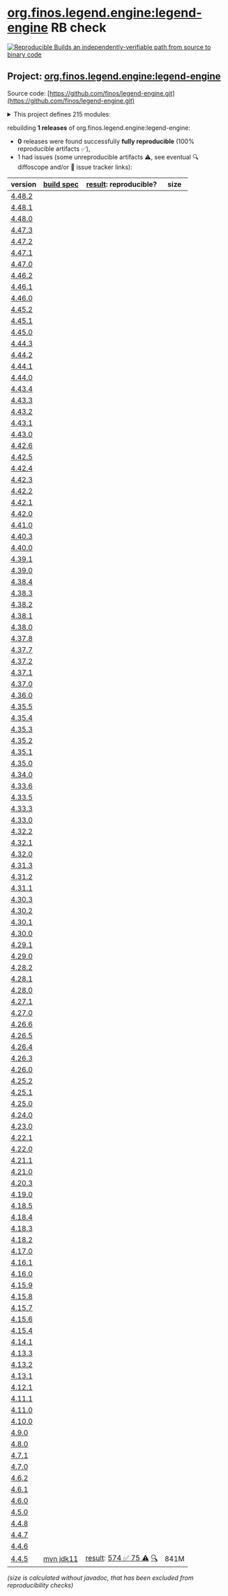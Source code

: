 [org.finos.legend.engine:legend-engine](https://central.sonatype.com/artifact/org.finos.legend.engine/legend-engine/versions) RB check
=======

[![Reproducible Builds](https://reproducible-builds.org/images/logos/rb.svg) an independently-verifiable path from source to binary code](https://reproducible-builds.org/)

## Project: [org.finos.legend.engine:legend-engine](https://central.sonatype.com/artifact/org.finos.legend.engine/legend-engine/versions)

Source code: [https://github.com/finos/legend-engine.git](https://github.com/finos/legend-engine.git)

<details><summary>This project defines 215 modules:</summary>

* [org.finos.legend.engine:legend-engine](https://central.sonatype.com/artifact/org.finos.legend.engine/legend-engine/4.4.5)
* [org.finos.legend.engine:legend-engine-application-query](https://central.sonatype.com/artifact/org.finos.legend.engine/legend-engine-application-query/4.4.5)
* [org.finos.legend.engine:legend-engine-configuration](https://central.sonatype.com/artifact/org.finos.legend.engine/legend-engine-configuration/4.4.5)
* [org.finos.legend.engine:legend-engine-executionPlan-dependencies](https://central.sonatype.com/artifact/org.finos.legend.engine/legend-engine-executionPlan-dependencies/4.4.5)
* [org.finos.legend.engine:legend-engine-executionPlan-execution](https://central.sonatype.com/artifact/org.finos.legend.engine/legend-engine-executionPlan-execution/4.4.5)
* [org.finos.legend.engine:legend-engine-executionPlan-execution-api](https://central.sonatype.com/artifact/org.finos.legend.engine/legend-engine-executionPlan-execution-api/4.4.5)
* [org.finos.legend.engine:legend-engine-executionPlan-execution-authorizer](https://central.sonatype.com/artifact/org.finos.legend.engine/legend-engine-executionPlan-execution-authorizer/4.4.5)
* [org.finos.legend.engine:legend-engine-executionPlan-execution-store-inMemory](https://central.sonatype.com/artifact/org.finos.legend.engine/legend-engine-executionPlan-execution-store-inMemory/4.4.5)
* [org.finos.legend.engine:legend-engine-executionPlan-generation](https://central.sonatype.com/artifact/org.finos.legend.engine/legend-engine-executionPlan-generation/4.4.5)
* [org.finos.legend.engine:legend-engine-extensions-collection-execution](https://central.sonatype.com/artifact/org.finos.legend.engine/legend-engine-extensions-collection-execution/4.4.5)
* [org.finos.legend.engine:legend-engine-extensions-collection-generation](https://central.sonatype.com/artifact/org.finos.legend.engine/legend-engine-extensions-collection-generation/4.4.5)
* [org.finos.legend.engine:legend-engine-external-format-jsonSchema](https://central.sonatype.com/artifact/org.finos.legend.engine/legend-engine-external-format-jsonSchema/4.4.5)
* [org.finos.legend.engine:legend-engine-external-language-java](https://central.sonatype.com/artifact/org.finos.legend.engine/legend-engine-external-language-java/4.4.5)
* [org.finos.legend.engine:legend-engine-external-shared](https://central.sonatype.com/artifact/org.finos.legend.engine/legend-engine-external-shared/4.4.5)
* [org.finos.legend.engine:legend-engine-external-shared-format-model](https://central.sonatype.com/artifact/org.finos.legend.engine/legend-engine-external-shared-format-model/4.4.5)
* [org.finos.legend.engine:legend-engine-external-shared-format-runtime](https://central.sonatype.com/artifact/org.finos.legend.engine/legend-engine-external-shared-format-runtime/4.4.5)
* [org.finos.legend.engine:legend-engine-language-pure-compiler](https://central.sonatype.com/artifact/org.finos.legend.engine/legend-engine-language-pure-compiler/4.4.5)
* [org.finos.legend.engine:legend-engine-language-pure-compiler-api](https://central.sonatype.com/artifact/org.finos.legend.engine/legend-engine-language-pure-compiler-api/4.4.5)
* [org.finos.legend.engine:legend-engine-language-pure-dsl-generation](https://central.sonatype.com/artifact/org.finos.legend.engine/legend-engine-language-pure-dsl-generation/4.4.5)
* [org.finos.legend.engine:legend-engine-language-pure-dsl-service](https://central.sonatype.com/artifact/org.finos.legend.engine/legend-engine-language-pure-dsl-service/4.4.5)
* [org.finos.legend.engine:legend-engine-language-pure-dsl-service-execution](https://central.sonatype.com/artifact/org.finos.legend.engine/legend-engine-language-pure-dsl-service-execution/4.4.5)
* [org.finos.legend.engine:legend-engine-language-pure-dsl-service-generation](https://central.sonatype.com/artifact/org.finos.legend.engine/legend-engine-language-pure-dsl-service-generation/4.4.5)
* [org.finos.legend.engine:legend-engine-language-pure-grammar](https://central.sonatype.com/artifact/org.finos.legend.engine/legend-engine-language-pure-grammar/4.4.5)
* [org.finos.legend.engine:legend-engine-language-pure-grammar-api](https://central.sonatype.com/artifact/org.finos.legend.engine/legend-engine-language-pure-grammar-api/4.4.5)
* [org.finos.legend.engine:legend-engine-language-pure-modelManager](https://central.sonatype.com/artifact/org.finos.legend.engine/legend-engine-language-pure-modelManager/4.4.5)
* [org.finos.legend.engine:legend-engine-language-pure-modelManager-sdlc](https://central.sonatype.com/artifact/org.finos.legend.engine/legend-engine-language-pure-modelManager-sdlc/4.4.5)
* [org.finos.legend.engine:legend-engine-protocol](https://central.sonatype.com/artifact/org.finos.legend.engine/legend-engine-protocol/4.4.5)
* [org.finos.legend.engine:legend-engine-protocol-generation](https://central.sonatype.com/artifact/org.finos.legend.engine/legend-engine-protocol-generation/4.4.5)
* [org.finos.legend.engine:legend-engine-protocol-pure](https://central.sonatype.com/artifact/org.finos.legend.engine/legend-engine-protocol-pure/4.4.5)
* [org.finos.legend.engine:legend-engine-pure-code-compiled-core](https://central.sonatype.com/artifact/org.finos.legend.engine/legend-engine-pure-code-compiled-core/4.4.5)
* [org.finos.legend.engine:legend-engine-pure-code-compiled-core-configuration](https://central.sonatype.com/artifact/org.finos.legend.engine/legend-engine-pure-code-compiled-core-configuration/4.4.5)
* [org.finos.legend.engine:legend-engine-pure-ide-light](https://central.sonatype.com/artifact/org.finos.legend.engine/legend-engine-pure-ide-light/4.4.5)
* [org.finos.legend.engine:legend-engine-pure-ide-light-metadata-pure](https://central.sonatype.com/artifact/org.finos.legend.engine/legend-engine-pure-ide-light-metadata-pure/4.4.5)
* [org.finos.legend.engine:legend-engine-pure-ide-light-pure](https://central.sonatype.com/artifact/org.finos.legend.engine/legend-engine-pure-ide-light-pure/4.4.5)
* [org.finos.legend.engine:legend-engine-pure-platform-dsl-diagram-java](https://central.sonatype.com/artifact/org.finos.legend.engine/legend-engine-pure-platform-dsl-diagram-java/4.4.5)
* [org.finos.legend.engine:legend-engine-pure-platform-dsl-graph-java](https://central.sonatype.com/artifact/org.finos.legend.engine/legend-engine-pure-platform-dsl-graph-java/4.4.5)
* [org.finos.legend.engine:legend-engine-pure-platform-dsl-mapping-java](https://central.sonatype.com/artifact/org.finos.legend.engine/legend-engine-pure-platform-dsl-mapping-java/4.4.5)
* [org.finos.legend.engine:legend-engine-pure-platform-dsl-path-java](https://central.sonatype.com/artifact/org.finos.legend.engine/legend-engine-pure-platform-dsl-path-java/4.4.5)
* [org.finos.legend.engine:legend-engine-pure-platform-functions-java](https://central.sonatype.com/artifact/org.finos.legend.engine/legend-engine-pure-platform-functions-java/4.4.5)
* [org.finos.legend.engine:legend-engine-pure-platform-functions-json-java](https://central.sonatype.com/artifact/org.finos.legend.engine/legend-engine-pure-platform-functions-json-java/4.4.5)
* [org.finos.legend.engine:legend-engine-pure-platform-java](https://central.sonatype.com/artifact/org.finos.legend.engine/legend-engine-pure-platform-java/4.4.5)
* [org.finos.legend.engine:legend-engine-pure-platform-store-relational-java](https://central.sonatype.com/artifact/org.finos.legend.engine/legend-engine-pure-platform-store-relational-java/4.4.5)
* [org.finos.legend.engine:legend-engine-pure-runtime-compiler](https://central.sonatype.com/artifact/org.finos.legend.engine/legend-engine-pure-runtime-compiler/4.4.5)
* [org.finos.legend.engine:legend-engine-pure-runtime-execution](https://central.sonatype.com/artifact/org.finos.legend.engine/legend-engine-pure-runtime-execution/4.4.5)
* [org.finos.legend.engine:legend-engine-query-pure](https://central.sonatype.com/artifact/org.finos.legend.engine/legend-engine-query-pure/4.4.5)
* [org.finos.legend.engine:legend-engine-server](https://central.sonatype.com/artifact/org.finos.legend.engine/legend-engine-server/4.4.5)
* [org.finos.legend.engine:legend-engine-server-integration-tests](https://central.sonatype.com/artifact/org.finos.legend.engine/legend-engine-server-integration-tests/4.4.5)
* [org.finos.legend.engine:legend-engine-service-post-validation-runner](https://central.sonatype.com/artifact/org.finos.legend.engine/legend-engine-service-post-validation-runner/4.4.5)
* [org.finos.legend.engine:legend-engine-services-model](https://central.sonatype.com/artifact/org.finos.legend.engine/legend-engine-services-model/4.4.5)
* [org.finos.legend.engine:legend-engine-services-model-api](https://central.sonatype.com/artifact/org.finos.legend.engine/legend-engine-services-model-api/4.4.5)
* [org.finos.legend.engine:legend-engine-shared-core](https://central.sonatype.com/artifact/org.finos.legend.engine/legend-engine-shared-core/4.4.5)
* [org.finos.legend.engine:legend-engine-shared-javaCompiler](https://central.sonatype.com/artifact/org.finos.legend.engine/legend-engine-shared-javaCompiler/4.4.5)
* [org.finos.legend.engine:legend-engine-test-reports](https://central.sonatype.com/artifact/org.finos.legend.engine/legend-engine-test-reports/4.4.5)
* [org.finos.legend.engine:legend-engine-test-runner-mapping](https://central.sonatype.com/artifact/org.finos.legend.engine/legend-engine-test-runner-mapping/4.4.5)
* [org.finos.legend.engine:legend-engine-test-runner-service](https://central.sonatype.com/artifact/org.finos.legend.engine/legend-engine-test-runner-service/4.4.5)
* [org.finos.legend.engine:legend-engine-test-runner-shared](https://central.sonatype.com/artifact/org.finos.legend.engine/legend-engine-test-runner-shared/4.4.5)
* [org.finos.legend.engine:legend-engine-test-server-shared](https://central.sonatype.com/artifact/org.finos.legend.engine/legend-engine-test-server-shared/4.4.5)
* [org.finos.legend.engine:legend-engine-testable](https://central.sonatype.com/artifact/org.finos.legend.engine/legend-engine-testable/4.4.5)
* [org.finos.legend.engine:legend-engine-xt-analytics-lineage-api](https://central.sonatype.com/artifact/org.finos.legend.engine/legend-engine-xt-analytics-lineage-api/4.4.5)
* [org.finos.legend.engine:legend-engine-xt-analytics-lineage-pure](https://central.sonatype.com/artifact/org.finos.legend.engine/legend-engine-xt-analytics-lineage-pure/4.4.5)
* [org.finos.legend.engine:legend-engine-xt-analytics-mapping-api](https://central.sonatype.com/artifact/org.finos.legend.engine/legend-engine-xt-analytics-mapping-api/4.4.5)
* [org.finos.legend.engine:legend-engine-xt-analytics-mapping-protocol](https://central.sonatype.com/artifact/org.finos.legend.engine/legend-engine-xt-analytics-mapping-protocol/4.4.5)
* [org.finos.legend.engine:legend-engine-xt-analytics-mapping-pure](https://central.sonatype.com/artifact/org.finos.legend.engine/legend-engine-xt-analytics-mapping-pure/4.4.5)
* [org.finos.legend.engine:legend-engine-xt-analytics-search-generation](https://central.sonatype.com/artifact/org.finos.legend.engine/legend-engine-xt-analytics-search-generation/4.4.5)
* [org.finos.legend.engine:legend-engine-xt-analytics-search-pure](https://central.sonatype.com/artifact/org.finos.legend.engine/legend-engine-xt-analytics-search-pure/4.4.5)
* [org.finos.legend.engine:legend-engine-xt-authentication-experimental](https://central.sonatype.com/artifact/org.finos.legend.engine/legend-engine-xt-authentication-experimental/4.4.5)
* [org.finos.legend.engine:legend-engine-xt-authentication-grammar](https://central.sonatype.com/artifact/org.finos.legend.engine/legend-engine-xt-authentication-grammar/4.4.5)
* [org.finos.legend.engine:legend-engine-xt-authentication-implementation-core](https://central.sonatype.com/artifact/org.finos.legend.engine/legend-engine-xt-authentication-implementation-core/4.4.5)
* [org.finos.legend.engine:legend-engine-xt-authentication-implementation-gcp-federation](https://central.sonatype.com/artifact/org.finos.legend.engine/legend-engine-xt-authentication-implementation-gcp-federation/4.4.5)
* [org.finos.legend.engine:legend-engine-xt-authentication-implementation-vault-aws](https://central.sonatype.com/artifact/org.finos.legend.engine/legend-engine-xt-authentication-implementation-vault-aws/4.4.5)
* [org.finos.legend.engine:legend-engine-xt-authentication-protocol](https://central.sonatype.com/artifact/org.finos.legend.engine/legend-engine-xt-authentication-protocol/4.4.5)
* [org.finos.legend.engine:legend-engine-xt-authentication-pure](https://central.sonatype.com/artifact/org.finos.legend.engine/legend-engine-xt-authentication-pure/4.4.5)
* [org.finos.legend.engine:legend-engine-xt-avro](https://central.sonatype.com/artifact/org.finos.legend.engine/legend-engine-xt-avro/4.4.5)
* [org.finos.legend.engine:legend-engine-xt-avro-pure](https://central.sonatype.com/artifact/org.finos.legend.engine/legend-engine-xt-avro-pure/4.4.5)
* [org.finos.legend.engine:legend-engine-xt-changetoken-compiler](https://central.sonatype.com/artifact/org.finos.legend.engine/legend-engine-xt-changetoken-compiler/4.4.5)
* [org.finos.legend.engine:legend-engine-xt-changetoken-pure](https://central.sonatype.com/artifact/org.finos.legend.engine/legend-engine-xt-changetoken-pure/4.4.5)
* [org.finos.legend.engine:legend-engine-xt-daml-grammar](https://central.sonatype.com/artifact/org.finos.legend.engine/legend-engine-xt-daml-grammar/4.4.5)
* [org.finos.legend.engine:legend-engine-xt-daml-model](https://central.sonatype.com/artifact/org.finos.legend.engine/legend-engine-xt-daml-model/4.4.5)
* [org.finos.legend.engine:legend-engine-xt-daml-pure](https://central.sonatype.com/artifact/org.finos.legend.engine/legend-engine-xt-daml-pure/4.4.5)
* [org.finos.legend.engine:legend-engine-xt-data-space-api](https://central.sonatype.com/artifact/org.finos.legend.engine/legend-engine-xt-data-space-api/4.4.5)
* [org.finos.legend.engine:legend-engine-xt-data-space-compiler](https://central.sonatype.com/artifact/org.finos.legend.engine/legend-engine-xt-data-space-compiler/4.4.5)
* [org.finos.legend.engine:legend-engine-xt-data-space-generation](https://central.sonatype.com/artifact/org.finos.legend.engine/legend-engine-xt-data-space-generation/4.4.5)
* [org.finos.legend.engine:legend-engine-xt-data-space-grammar](https://central.sonatype.com/artifact/org.finos.legend.engine/legend-engine-xt-data-space-grammar/4.4.5)
* [org.finos.legend.engine:legend-engine-xt-data-space-protocol](https://central.sonatype.com/artifact/org.finos.legend.engine/legend-engine-xt-data-space-protocol/4.4.5)
* [org.finos.legend.engine:legend-engine-xt-data-space-pure](https://central.sonatype.com/artifact/org.finos.legend.engine/legend-engine-xt-data-space-pure/4.4.5)
* [org.finos.legend.engine:legend-engine-xt-data-space-pure-metamodel](https://central.sonatype.com/artifact/org.finos.legend.engine/legend-engine-xt-data-space-pure-metamodel/4.4.5)
* [org.finos.legend.engine:legend-engine-xt-diagram-api](https://central.sonatype.com/artifact/org.finos.legend.engine/legend-engine-xt-diagram-api/4.4.5)
* [org.finos.legend.engine:legend-engine-xt-diagram-compiler](https://central.sonatype.com/artifact/org.finos.legend.engine/legend-engine-xt-diagram-compiler/4.4.5)
* [org.finos.legend.engine:legend-engine-xt-diagram-grammar](https://central.sonatype.com/artifact/org.finos.legend.engine/legend-engine-xt-diagram-grammar/4.4.5)
* [org.finos.legend.engine:legend-engine-xt-diagram-protocol](https://central.sonatype.com/artifact/org.finos.legend.engine/legend-engine-xt-diagram-protocol/4.4.5)
* [org.finos.legend.engine:legend-engine-xt-diagram-pure](https://central.sonatype.com/artifact/org.finos.legend.engine/legend-engine-xt-diagram-pure/4.4.5)
* [org.finos.legend.engine:legend-engine-xt-diagram-pure-metamodel](https://central.sonatype.com/artifact/org.finos.legend.engine/legend-engine-xt-diagram-pure-metamodel/4.4.5)
* [org.finos.legend.engine:legend-engine-xt-elasticsearch](https://central.sonatype.com/artifact/org.finos.legend.engine/legend-engine-xt-elasticsearch/4.4.5)
* [org.finos.legend.engine:legend-engine-xt-elasticsearch-V7-executionPlan](https://central.sonatype.com/artifact/org.finos.legend.engine/legend-engine-xt-elasticsearch-V7-executionPlan/4.4.5)
* [org.finos.legend.engine:legend-engine-xt-elasticsearch-V7-protocol](https://central.sonatype.com/artifact/org.finos.legend.engine/legend-engine-xt-elasticsearch-V7-protocol/4.4.5)
* [org.finos.legend.engine:legend-engine-xt-elasticsearch-V7-pure-metamodel](https://central.sonatype.com/artifact/org.finos.legend.engine/legend-engine-xt-elasticsearch-V7-pure-metamodel/4.4.5)
* [org.finos.legend.engine:legend-engine-xt-elasticsearch-executionPlan-test](https://central.sonatype.com/artifact/org.finos.legend.engine/legend-engine-xt-elasticsearch-executionPlan-test/4.4.5)
* [org.finos.legend.engine:legend-engine-xt-elasticsearch-protocol-utils](https://central.sonatype.com/artifact/org.finos.legend.engine/legend-engine-xt-elasticsearch-protocol-utils/4.4.5)
* [org.finos.legend.engine:legend-engine-xt-elasticsearch-pure-specification-metamodel](https://central.sonatype.com/artifact/org.finos.legend.engine/legend-engine-xt-elasticsearch-pure-specification-metamodel/4.4.5)
* [org.finos.legend.engine:legend-engine-xt-flatdata-javaPlatformBinding-pure](https://central.sonatype.com/artifact/org.finos.legend.engine/legend-engine-xt-flatdata-javaPlatformBinding-pure/4.4.5)
* [org.finos.legend.engine:legend-engine-xt-flatdata-model](https://central.sonatype.com/artifact/org.finos.legend.engine/legend-engine-xt-flatdata-model/4.4.5)
* [org.finos.legend.engine:legend-engine-xt-flatdata-pure](https://central.sonatype.com/artifact/org.finos.legend.engine/legend-engine-xt-flatdata-pure/4.4.5)
* [org.finos.legend.engine:legend-engine-xt-flatdata-runtime](https://central.sonatype.com/artifact/org.finos.legend.engine/legend-engine-xt-flatdata-runtime/4.4.5)
* [org.finos.legend.engine:legend-engine-xt-flatdata-shared](https://central.sonatype.com/artifact/org.finos.legend.engine/legend-engine-xt-flatdata-shared/4.4.5)
* [org.finos.legend.engine:legend-engine-xt-graphQL-compiler](https://central.sonatype.com/artifact/org.finos.legend.engine/legend-engine-xt-graphQL-compiler/4.4.5)
* [org.finos.legend.engine:legend-engine-xt-graphQL-grammar](https://central.sonatype.com/artifact/org.finos.legend.engine/legend-engine-xt-graphQL-grammar/4.4.5)
* [org.finos.legend.engine:legend-engine-xt-graphQL-grammar-integration](https://central.sonatype.com/artifact/org.finos.legend.engine/legend-engine-xt-graphQL-grammar-integration/4.4.5)
* [org.finos.legend.engine:legend-engine-xt-graphQL-protocol](https://central.sonatype.com/artifact/org.finos.legend.engine/legend-engine-xt-graphQL-protocol/4.4.5)
* [org.finos.legend.engine:legend-engine-xt-graphQL-pure](https://central.sonatype.com/artifact/org.finos.legend.engine/legend-engine-xt-graphQL-pure/4.4.5)
* [org.finos.legend.engine:legend-engine-xt-graphQL-pure-metamodel](https://central.sonatype.com/artifact/org.finos.legend.engine/legend-engine-xt-graphQL-pure-metamodel/4.4.5)
* [org.finos.legend.engine:legend-engine-xt-graphQL-query](https://central.sonatype.com/artifact/org.finos.legend.engine/legend-engine-xt-graphQL-query/4.4.5)
* [org.finos.legend.engine:legend-engine-xt-haskell-grammar](https://central.sonatype.com/artifact/org.finos.legend.engine/legend-engine-xt-haskell-grammar/4.4.5)
* [org.finos.legend.engine:legend-engine-xt-haskell-protocol](https://central.sonatype.com/artifact/org.finos.legend.engine/legend-engine-xt-haskell-protocol/4.4.5)
* [org.finos.legend.engine:legend-engine-xt-haskell-pure](https://central.sonatype.com/artifact/org.finos.legend.engine/legend-engine-xt-haskell-pure/4.4.5)
* [org.finos.legend.engine:legend-engine-xt-java-runtime-compiler](https://central.sonatype.com/artifact/org.finos.legend.engine/legend-engine-xt-java-runtime-compiler/4.4.5)
* [org.finos.legend.engine:legend-engine-xt-javaGeneration-featureBased-pure](https://central.sonatype.com/artifact/org.finos.legend.engine/legend-engine-xt-javaGeneration-featureBased-pure/4.4.5)
* [org.finos.legend.engine:legend-engine-xt-javaGeneration-pure](https://central.sonatype.com/artifact/org.finos.legend.engine/legend-engine-xt-javaGeneration-pure/4.4.5)
* [org.finos.legend.engine:legend-engine-xt-javaPlatformBinding-pure](https://central.sonatype.com/artifact/org.finos.legend.engine/legend-engine-xt-javaPlatformBinding-pure/4.4.5)
* [org.finos.legend.engine:legend-engine-xt-json-javaPlatformBinding-pure](https://central.sonatype.com/artifact/org.finos.legend.engine/legend-engine-xt-json-javaPlatformBinding-pure/4.4.5)
* [org.finos.legend.engine:legend-engine-xt-json-model](https://central.sonatype.com/artifact/org.finos.legend.engine/legend-engine-xt-json-model/4.4.5)
* [org.finos.legend.engine:legend-engine-xt-json-pure](https://central.sonatype.com/artifact/org.finos.legend.engine/legend-engine-xt-json-pure/4.4.5)
* [org.finos.legend.engine:legend-engine-xt-json-runtime](https://central.sonatype.com/artifact/org.finos.legend.engine/legend-engine-xt-json-runtime/4.4.5)
* [org.finos.legend.engine:legend-engine-xt-mastery-grammar](https://central.sonatype.com/artifact/org.finos.legend.engine/legend-engine-xt-mastery-grammar/4.4.5)
* [org.finos.legend.engine:legend-engine-xt-mastery-protocol](https://central.sonatype.com/artifact/org.finos.legend.engine/legend-engine-xt-mastery-protocol/4.4.5)
* [org.finos.legend.engine:legend-engine-xt-mastery-pure](https://central.sonatype.com/artifact/org.finos.legend.engine/legend-engine-xt-mastery-pure/4.4.5)
* [org.finos.legend.engine:legend-engine-xt-morphir](https://central.sonatype.com/artifact/org.finos.legend.engine/legend-engine-xt-morphir/4.4.5)
* [org.finos.legend.engine:legend-engine-xt-morphir-pure](https://central.sonatype.com/artifact/org.finos.legend.engine/legend-engine-xt-morphir-pure/4.4.5)
* [org.finos.legend.engine:legend-engine-xt-nonrelationalStore-mongodb-grammar](https://central.sonatype.com/artifact/org.finos.legend.engine/legend-engine-xt-nonrelationalStore-mongodb-grammar/4.4.5)
* [org.finos.legend.engine:legend-engine-xt-nonrelationalStore-mongodb-grammar-integration](https://central.sonatype.com/artifact/org.finos.legend.engine/legend-engine-xt-nonrelationalStore-mongodb-grammar-integration/4.4.5)
* [org.finos.legend.engine:legend-engine-xt-nonrelationalStore-mongodb-protocol](https://central.sonatype.com/artifact/org.finos.legend.engine/legend-engine-xt-nonrelationalStore-mongodb-protocol/4.4.5)
* [org.finos.legend.engine:legend-engine-xt-nonrelationalStore-mongodb-pure](https://central.sonatype.com/artifact/org.finos.legend.engine/legend-engine-xt-nonrelationalStore-mongodb-pure/4.4.5)
* [org.finos.legend.engine:legend-engine-xt-persistence-api](https://central.sonatype.com/artifact/org.finos.legend.engine/legend-engine-xt-persistence-api/4.4.5)
* [org.finos.legend.engine:legend-engine-xt-persistence-cloud-grammar](https://central.sonatype.com/artifact/org.finos.legend.engine/legend-engine-xt-persistence-cloud-grammar/4.4.5)
* [org.finos.legend.engine:legend-engine-xt-persistence-cloud-protocol](https://central.sonatype.com/artifact/org.finos.legend.engine/legend-engine-xt-persistence-cloud-protocol/4.4.5)
* [org.finos.legend.engine:legend-engine-xt-persistence-cloud-pure](https://central.sonatype.com/artifact/org.finos.legend.engine/legend-engine-xt-persistence-cloud-pure/4.4.5)
* [org.finos.legend.engine:legend-engine-xt-persistence-component](https://central.sonatype.com/artifact/org.finos.legend.engine/legend-engine-xt-persistence-component/4.4.5)
* [org.finos.legend.engine:legend-engine-xt-persistence-component-logical-plan](https://central.sonatype.com/artifact/org.finos.legend.engine/legend-engine-xt-persistence-component-logical-plan/4.4.5)
* [org.finos.legend.engine:legend-engine-xt-persistence-component-physical-plan](https://central.sonatype.com/artifact/org.finos.legend.engine/legend-engine-xt-persistence-component-physical-plan/4.4.5)
* [org.finos.legend.engine:legend-engine-xt-persistence-component-relational-ansi](https://central.sonatype.com/artifact/org.finos.legend.engine/legend-engine-xt-persistence-component-relational-ansi/4.4.5)
* [org.finos.legend.engine:legend-engine-xt-persistence-component-relational-core](https://central.sonatype.com/artifact/org.finos.legend.engine/legend-engine-xt-persistence-component-relational-core/4.4.5)
* [org.finos.legend.engine:legend-engine-xt-persistence-component-relational-h2](https://central.sonatype.com/artifact/org.finos.legend.engine/legend-engine-xt-persistence-component-relational-h2/4.4.5)
* [org.finos.legend.engine:legend-engine-xt-persistence-component-relational-memsql](https://central.sonatype.com/artifact/org.finos.legend.engine/legend-engine-xt-persistence-component-relational-memsql/4.4.5)
* [org.finos.legend.engine:legend-engine-xt-persistence-component-relational-snowflake](https://central.sonatype.com/artifact/org.finos.legend.engine/legend-engine-xt-persistence-component-relational-snowflake/4.4.5)
* [org.finos.legend.engine:legend-engine-xt-persistence-component-relational-test](https://central.sonatype.com/artifact/org.finos.legend.engine/legend-engine-xt-persistence-component-relational-test/4.4.5)
* [org.finos.legend.engine:legend-engine-xt-persistence-grammar](https://central.sonatype.com/artifact/org.finos.legend.engine/legend-engine-xt-persistence-grammar/4.4.5)
* [org.finos.legend.engine:legend-engine-xt-persistence-protocol](https://central.sonatype.com/artifact/org.finos.legend.engine/legend-engine-xt-persistence-protocol/4.4.5)
* [org.finos.legend.engine:legend-engine-xt-persistence-pure](https://central.sonatype.com/artifact/org.finos.legend.engine/legend-engine-xt-persistence-pure/4.4.5)
* [org.finos.legend.engine:legend-engine-xt-persistence-test-runner](https://central.sonatype.com/artifact/org.finos.legend.engine/legend-engine-xt-persistence-test-runner/4.4.5)
* [org.finos.legend.engine:legend-engine-xt-protobuf](https://central.sonatype.com/artifact/org.finos.legend.engine/legend-engine-xt-protobuf/4.4.5)
* [org.finos.legend.engine:legend-engine-xt-protobuf-grammar](https://central.sonatype.com/artifact/org.finos.legend.engine/legend-engine-xt-protobuf-grammar/4.4.5)
* [org.finos.legend.engine:legend-engine-xt-protobuf-protocol](https://central.sonatype.com/artifact/org.finos.legend.engine/legend-engine-xt-protobuf-protocol/4.4.5)
* [org.finos.legend.engine:legend-engine-xt-protobuf-pure](https://central.sonatype.com/artifact/org.finos.legend.engine/legend-engine-xt-protobuf-pure/4.4.5)
* [org.finos.legend.engine:legend-engine-xt-relationalStore-api](https://central.sonatype.com/artifact/org.finos.legend.engine/legend-engine-xt-relationalStore-api/4.4.5)
* [org.finos.legend.engine:legend-engine-xt-relationalStore-athena-execution](https://central.sonatype.com/artifact/org.finos.legend.engine/legend-engine-xt-relationalStore-athena-execution/4.4.5)
* [org.finos.legend.engine:legend-engine-xt-relationalStore-athena-execution-tests](https://central.sonatype.com/artifact/org.finos.legend.engine/legend-engine-xt-relationalStore-athena-execution-tests/4.4.5)
* [org.finos.legend.engine:legend-engine-xt-relationalStore-athena-grammar](https://central.sonatype.com/artifact/org.finos.legend.engine/legend-engine-xt-relationalStore-athena-grammar/4.4.5)
* [org.finos.legend.engine:legend-engine-xt-relationalStore-athena-protocol](https://central.sonatype.com/artifact/org.finos.legend.engine/legend-engine-xt-relationalStore-athena-protocol/4.4.5)
* [org.finos.legend.engine:legend-engine-xt-relationalStore-athena-pure](https://central.sonatype.com/artifact/org.finos.legend.engine/legend-engine-xt-relationalStore-athena-pure/4.4.5)
* [org.finos.legend.engine:legend-engine-xt-relationalStore-bigquery-execution](https://central.sonatype.com/artifact/org.finos.legend.engine/legend-engine-xt-relationalStore-bigquery-execution/4.4.5)
* [org.finos.legend.engine:legend-engine-xt-relationalStore-bigquery-execution-tests](https://central.sonatype.com/artifact/org.finos.legend.engine/legend-engine-xt-relationalStore-bigquery-execution-tests/4.4.5)
* [org.finos.legend.engine:legend-engine-xt-relationalStore-bigquery-grammar](https://central.sonatype.com/artifact/org.finos.legend.engine/legend-engine-xt-relationalStore-bigquery-grammar/4.4.5)
* [org.finos.legend.engine:legend-engine-xt-relationalStore-bigquery-protocol](https://central.sonatype.com/artifact/org.finos.legend.engine/legend-engine-xt-relationalStore-bigquery-protocol/4.4.5)
* [org.finos.legend.engine:legend-engine-xt-relationalStore-bigquery-pure](https://central.sonatype.com/artifact/org.finos.legend.engine/legend-engine-xt-relationalStore-bigquery-pure/4.4.5)
* [org.finos.legend.engine:legend-engine-xt-relationalStore-dbExtension-archetype](https://central.sonatype.com/artifact/org.finos.legend.engine/legend-engine-xt-relationalStore-dbExtension-archetype/4.4.5)
* [org.finos.legend.engine:legend-engine-xt-relationalStore-executionPlan](https://central.sonatype.com/artifact/org.finos.legend.engine/legend-engine-xt-relationalStore-executionPlan/4.4.5)
* [org.finos.legend.engine:legend-engine-xt-relationalStore-executionPlan-authorizer](https://central.sonatype.com/artifact/org.finos.legend.engine/legend-engine-xt-relationalStore-executionPlan-authorizer/4.4.5)
* [org.finos.legend.engine:legend-engine-xt-relationalStore-executionPlan-connection](https://central.sonatype.com/artifact/org.finos.legend.engine/legend-engine-xt-relationalStore-executionPlan-connection/4.4.5)
* [org.finos.legend.engine:legend-engine-xt-relationalStore-executionPlan-connection-api](https://central.sonatype.com/artifact/org.finos.legend.engine/legend-engine-xt-relationalStore-executionPlan-connection-api/4.4.5)
* [org.finos.legend.engine:legend-engine-xt-relationalStore-executionPlan-connection-authentication](https://central.sonatype.com/artifact/org.finos.legend.engine/legend-engine-xt-relationalStore-executionPlan-connection-authentication/4.4.5)
* [org.finos.legend.engine:legend-engine-xt-relationalStore-executionPlan-connection-authentication-default](https://central.sonatype.com/artifact/org.finos.legend.engine/legend-engine-xt-relationalStore-executionPlan-connection-authentication-default/4.4.5)
* [org.finos.legend.engine:legend-engine-xt-relationalStore-executionPlan-connection-tests](https://central.sonatype.com/artifact/org.finos.legend.engine/legend-engine-xt-relationalStore-executionPlan-connection-tests/4.4.5)
* [org.finos.legend.engine:legend-engine-xt-relationalStore-grammar](https://central.sonatype.com/artifact/org.finos.legend.engine/legend-engine-xt-relationalStore-grammar/4.4.5)
* [org.finos.legend.engine:legend-engine-xt-relationalStore-javaPlatformBinding-pure](https://central.sonatype.com/artifact/org.finos.legend.engine/legend-engine-xt-relationalStore-javaPlatformBinding-pure/4.4.5)
* [org.finos.legend.engine:legend-engine-xt-relationalStore-postgres-execution-tests](https://central.sonatype.com/artifact/org.finos.legend.engine/legend-engine-xt-relationalStore-postgres-execution-tests/4.4.5)
* [org.finos.legend.engine:legend-engine-xt-relationalStore-protocol](https://central.sonatype.com/artifact/org.finos.legend.engine/legend-engine-xt-relationalStore-protocol/4.4.5)
* [org.finos.legend.engine:legend-engine-xt-relationalStore-pure](https://central.sonatype.com/artifact/org.finos.legend.engine/legend-engine-xt-relationalStore-pure/4.4.5)
* [org.finos.legend.engine:legend-engine-xt-relationalStore-spanner-execution](https://central.sonatype.com/artifact/org.finos.legend.engine/legend-engine-xt-relationalStore-spanner-execution/4.4.5)
* [org.finos.legend.engine:legend-engine-xt-relationalStore-spanner-execution-tests](https://central.sonatype.com/artifact/org.finos.legend.engine/legend-engine-xt-relationalStore-spanner-execution-tests/4.4.5)
* [org.finos.legend.engine:legend-engine-xt-relationalStore-spanner-grammar](https://central.sonatype.com/artifact/org.finos.legend.engine/legend-engine-xt-relationalStore-spanner-grammar/4.4.5)
* [org.finos.legend.engine:legend-engine-xt-relationalStore-spanner-jdbc-shaded](https://central.sonatype.com/artifact/org.finos.legend.engine/legend-engine-xt-relationalStore-spanner-jdbc-shaded/4.4.5)
* [org.finos.legend.engine:legend-engine-xt-relationalStore-spanner-protocol](https://central.sonatype.com/artifact/org.finos.legend.engine/legend-engine-xt-relationalStore-spanner-protocol/4.4.5)
* [org.finos.legend.engine:legend-engine-xt-relationalStore-spanner-pure](https://central.sonatype.com/artifact/org.finos.legend.engine/legend-engine-xt-relationalStore-spanner-pure/4.4.5)
* [org.finos.legend.engine:legend-engine-xt-relationalStore-sqlserver-execution](https://central.sonatype.com/artifact/org.finos.legend.engine/legend-engine-xt-relationalStore-sqlserver-execution/4.4.5)
* [org.finos.legend.engine:legend-engine-xt-relationalStore-sqlserver-execution-tests](https://central.sonatype.com/artifact/org.finos.legend.engine/legend-engine-xt-relationalStore-sqlserver-execution-tests/4.4.5)
* [org.finos.legend.engine:legend-engine-xt-relationalStore-sqlserver-pure](https://central.sonatype.com/artifact/org.finos.legend.engine/legend-engine-xt-relationalStore-sqlserver-pure/4.4.5)
* [org.finos.legend.engine:legend-engine-xt-relationalStore-test-server](https://central.sonatype.com/artifact/org.finos.legend.engine/legend-engine-xt-relationalStore-test-server/4.4.5)
* [org.finos.legend.engine:legend-engine-xt-relationalStore-trino-execution](https://central.sonatype.com/artifact/org.finos.legend.engine/legend-engine-xt-relationalStore-trino-execution/4.4.5)
* [org.finos.legend.engine:legend-engine-xt-relationalStore-trino-execution-tests](https://central.sonatype.com/artifact/org.finos.legend.engine/legend-engine-xt-relationalStore-trino-execution-tests/4.4.5)
* [org.finos.legend.engine:legend-engine-xt-relationalStore-trino-grammar](https://central.sonatype.com/artifact/org.finos.legend.engine/legend-engine-xt-relationalStore-trino-grammar/4.4.5)
* [org.finos.legend.engine:legend-engine-xt-relationalStore-trino-protocol](https://central.sonatype.com/artifact/org.finos.legend.engine/legend-engine-xt-relationalStore-trino-protocol/4.4.5)
* [org.finos.legend.engine:legend-engine-xt-relationalStore-trino-pure](https://central.sonatype.com/artifact/org.finos.legend.engine/legend-engine-xt-relationalStore-trino-pure/4.4.5)
* [org.finos.legend.engine:legend-engine-xt-rosetta](https://central.sonatype.com/artifact/org.finos.legend.engine/legend-engine-xt-rosetta/4.4.5)
* [org.finos.legend.engine:legend-engine-xt-rosetta-pure](https://central.sonatype.com/artifact/org.finos.legend.engine/legend-engine-xt-rosetta-pure/4.4.5)
* [org.finos.legend.engine:legend-engine-xt-serviceStore-executionPlan](https://central.sonatype.com/artifact/org.finos.legend.engine/legend-engine-xt-serviceStore-executionPlan/4.4.5)
* [org.finos.legend.engine:legend-engine-xt-serviceStore-grammar](https://central.sonatype.com/artifact/org.finos.legend.engine/legend-engine-xt-serviceStore-grammar/4.4.5)
* [org.finos.legend.engine:legend-engine-xt-serviceStore-javaPlatformBinding-pure](https://central.sonatype.com/artifact/org.finos.legend.engine/legend-engine-xt-serviceStore-javaPlatformBinding-pure/4.4.5)
* [org.finos.legend.engine:legend-engine-xt-serviceStore-protocol](https://central.sonatype.com/artifact/org.finos.legend.engine/legend-engine-xt-serviceStore-protocol/4.4.5)
* [org.finos.legend.engine:legend-engine-xt-serviceStore-pure](https://central.sonatype.com/artifact/org.finos.legend.engine/legend-engine-xt-serviceStore-pure/4.4.5)
* [org.finos.legend.engine:legend-engine-xt-sql-compiler](https://central.sonatype.com/artifact/org.finos.legend.engine/legend-engine-xt-sql-compiler/4.4.5)
* [org.finos.legend.engine:legend-engine-xt-sql-grammar](https://central.sonatype.com/artifact/org.finos.legend.engine/legend-engine-xt-sql-grammar/4.4.5)
* [org.finos.legend.engine:legend-engine-xt-sql-grammar-integration](https://central.sonatype.com/artifact/org.finos.legend.engine/legend-engine-xt-sql-grammar-integration/4.4.5)
* [org.finos.legend.engine:legend-engine-xt-sql-postgres-server](https://central.sonatype.com/artifact/org.finos.legend.engine/legend-engine-xt-sql-postgres-server/4.4.5)
* [org.finos.legend.engine:legend-engine-xt-sql-protocol](https://central.sonatype.com/artifact/org.finos.legend.engine/legend-engine-xt-sql-protocol/4.4.5)
* [org.finos.legend.engine:legend-engine-xt-sql-pure](https://central.sonatype.com/artifact/org.finos.legend.engine/legend-engine-xt-sql-pure/4.4.5)
* [org.finos.legend.engine:legend-engine-xt-sql-pure-metamodel](https://central.sonatype.com/artifact/org.finos.legend.engine/legend-engine-xt-sql-pure-metamodel/4.4.5)
* [org.finos.legend.engine:legend-engine-xt-sql-query](https://central.sonatype.com/artifact/org.finos.legend.engine/legend-engine-xt-sql-query/4.4.5)
* [org.finos.legend.engine:legend-engine-xt-text-compiler](https://central.sonatype.com/artifact/org.finos.legend.engine/legend-engine-xt-text-compiler/4.4.5)
* [org.finos.legend.engine:legend-engine-xt-text-grammar](https://central.sonatype.com/artifact/org.finos.legend.engine/legend-engine-xt-text-grammar/4.4.5)
* [org.finos.legend.engine:legend-engine-xt-text-protocol](https://central.sonatype.com/artifact/org.finos.legend.engine/legend-engine-xt-text-protocol/4.4.5)
* [org.finos.legend.engine:legend-engine-xt-text-pure-metamodel](https://central.sonatype.com/artifact/org.finos.legend.engine/legend-engine-xt-text-pure-metamodel/4.4.5)
* [org.finos.legend.engine:legend-engine-xt-xml-javaPlatformBinding-pure](https://central.sonatype.com/artifact/org.finos.legend.engine/legend-engine-xt-xml-javaPlatformBinding-pure/4.4.5)
* [org.finos.legend.engine:legend-engine-xt-xml-model](https://central.sonatype.com/artifact/org.finos.legend.engine/legend-engine-xt-xml-model/4.4.5)
* [org.finos.legend.engine:legend-engine-xt-xml-pure](https://central.sonatype.com/artifact/org.finos.legend.engine/legend-engine-xt-xml-pure/4.4.5)
* [org.finos.legend.engine:legend-engine-xt-xml-runtime](https://central.sonatype.com/artifact/org.finos.legend.engine/legend-engine-xt-xml-runtime/4.4.5)
* [org.finos.legend.engine:legend-engine-xt-xml-shared](https://central.sonatype.com/artifact/org.finos.legend.engine/legend-engine-xt-xml-shared/4.4.5)
</details>

rebuilding **1 releases** of org.finos.legend.engine:legend-engine:
- **0** releases were found successfully **fully reproducible** (100% reproducible artifacts :white_check_mark:),
- 1 had issues (some unreproducible artifacts :warning:, see eventual :mag: diffoscope and/or :memo: issue tracker links):

| version | [build spec](/BUILDSPEC.md) | [result](https://reproducible-builds.org/docs/jvm/): reproducible? | size |
| -- | --------- | ------ | -- |
| [4.48.2](https://central.sonatype.com/artifact/org.finos.legend.engine/legend-engine/4.48.2/pom) | | | |
| [4.48.1](https://central.sonatype.com/artifact/org.finos.legend.engine/legend-engine/4.48.1/pom) | | | |
| [4.48.0](https://central.sonatype.com/artifact/org.finos.legend.engine/legend-engine/4.48.0/pom) | | | |
| [4.47.3](https://central.sonatype.com/artifact/org.finos.legend.engine/legend-engine/4.47.3/pom) | | | |
| [4.47.2](https://central.sonatype.com/artifact/org.finos.legend.engine/legend-engine/4.47.2/pom) | | | |
| [4.47.1](https://central.sonatype.com/artifact/org.finos.legend.engine/legend-engine/4.47.1/pom) | | | |
| [4.47.0](https://central.sonatype.com/artifact/org.finos.legend.engine/legend-engine/4.47.0/pom) | | | |
| [4.46.2](https://central.sonatype.com/artifact/org.finos.legend.engine/legend-engine/4.46.2/pom) | | | |
| [4.46.1](https://central.sonatype.com/artifact/org.finos.legend.engine/legend-engine/4.46.1/pom) | | | |
| [4.46.0](https://central.sonatype.com/artifact/org.finos.legend.engine/legend-engine/4.46.0/pom) | | | |
| [4.45.2](https://central.sonatype.com/artifact/org.finos.legend.engine/legend-engine/4.45.2/pom) | | | |
| [4.45.1](https://central.sonatype.com/artifact/org.finos.legend.engine/legend-engine/4.45.1/pom) | | | |
| [4.45.0](https://central.sonatype.com/artifact/org.finos.legend.engine/legend-engine/4.45.0/pom) | | | |
| [4.44.3](https://central.sonatype.com/artifact/org.finos.legend.engine/legend-engine/4.44.3/pom) | | | |
| [4.44.2](https://central.sonatype.com/artifact/org.finos.legend.engine/legend-engine/4.44.2/pom) | | | |
| [4.44.1](https://central.sonatype.com/artifact/org.finos.legend.engine/legend-engine/4.44.1/pom) | | | |
| [4.44.0](https://central.sonatype.com/artifact/org.finos.legend.engine/legend-engine/4.44.0/pom) | | | |
| [4.43.4](https://central.sonatype.com/artifact/org.finos.legend.engine/legend-engine/4.43.4/pom) | | | |
| [4.43.3](https://central.sonatype.com/artifact/org.finos.legend.engine/legend-engine/4.43.3/pom) | | | |
| [4.43.2](https://central.sonatype.com/artifact/org.finos.legend.engine/legend-engine/4.43.2/pom) | | | |
| [4.43.1](https://central.sonatype.com/artifact/org.finos.legend.engine/legend-engine/4.43.1/pom) | | | |
| [4.43.0](https://central.sonatype.com/artifact/org.finos.legend.engine/legend-engine/4.43.0/pom) | | | |
| [4.42.6](https://central.sonatype.com/artifact/org.finos.legend.engine/legend-engine/4.42.6/pom) | | | |
| [4.42.5](https://central.sonatype.com/artifact/org.finos.legend.engine/legend-engine/4.42.5/pom) | | | |
| [4.42.4](https://central.sonatype.com/artifact/org.finos.legend.engine/legend-engine/4.42.4/pom) | | | |
| [4.42.3](https://central.sonatype.com/artifact/org.finos.legend.engine/legend-engine/4.42.3/pom) | | | |
| [4.42.2](https://central.sonatype.com/artifact/org.finos.legend.engine/legend-engine/4.42.2/pom) | | | |
| [4.42.1](https://central.sonatype.com/artifact/org.finos.legend.engine/legend-engine/4.42.1/pom) | | | |
| [4.42.0](https://central.sonatype.com/artifact/org.finos.legend.engine/legend-engine/4.42.0/pom) | | | |
| [4.41.0](https://central.sonatype.com/artifact/org.finos.legend.engine/legend-engine/4.41.0/pom) | | | |
| [4.40.3](https://central.sonatype.com/artifact/org.finos.legend.engine/legend-engine/4.40.3/pom) | | | |
| [4.40.0](https://central.sonatype.com/artifact/org.finos.legend.engine/legend-engine/4.40.0/pom) | | | |
| [4.39.1](https://central.sonatype.com/artifact/org.finos.legend.engine/legend-engine/4.39.1/pom) | | | |
| [4.39.0](https://central.sonatype.com/artifact/org.finos.legend.engine/legend-engine/4.39.0/pom) | | | |
| [4.38.4](https://central.sonatype.com/artifact/org.finos.legend.engine/legend-engine/4.38.4/pom) | | | |
| [4.38.3](https://central.sonatype.com/artifact/org.finos.legend.engine/legend-engine/4.38.3/pom) | | | |
| [4.38.2](https://central.sonatype.com/artifact/org.finos.legend.engine/legend-engine/4.38.2/pom) | | | |
| [4.38.1](https://central.sonatype.com/artifact/org.finos.legend.engine/legend-engine/4.38.1/pom) | | | |
| [4.38.0](https://central.sonatype.com/artifact/org.finos.legend.engine/legend-engine/4.38.0/pom) | | | |
| [4.37.8](https://central.sonatype.com/artifact/org.finos.legend.engine/legend-engine/4.37.8/pom) | | | |
| [4.37.7](https://central.sonatype.com/artifact/org.finos.legend.engine/legend-engine/4.37.7/pom) | | | |
| [4.37.2](https://central.sonatype.com/artifact/org.finos.legend.engine/legend-engine/4.37.2/pom) | | | |
| [4.37.1](https://central.sonatype.com/artifact/org.finos.legend.engine/legend-engine/4.37.1/pom) | | | |
| [4.37.0](https://central.sonatype.com/artifact/org.finos.legend.engine/legend-engine/4.37.0/pom) | | | |
| [4.36.0](https://central.sonatype.com/artifact/org.finos.legend.engine/legend-engine/4.36.0/pom) | | | |
| [4.35.5](https://central.sonatype.com/artifact/org.finos.legend.engine/legend-engine/4.35.5/pom) | | | |
| [4.35.4](https://central.sonatype.com/artifact/org.finos.legend.engine/legend-engine/4.35.4/pom) | | | |
| [4.35.3](https://central.sonatype.com/artifact/org.finos.legend.engine/legend-engine/4.35.3/pom) | | | |
| [4.35.2](https://central.sonatype.com/artifact/org.finos.legend.engine/legend-engine/4.35.2/pom) | | | |
| [4.35.1](https://central.sonatype.com/artifact/org.finos.legend.engine/legend-engine/4.35.1/pom) | | | |
| [4.35.0](https://central.sonatype.com/artifact/org.finos.legend.engine/legend-engine/4.35.0/pom) | | | |
| [4.34.0](https://central.sonatype.com/artifact/org.finos.legend.engine/legend-engine/4.34.0/pom) | | | |
| [4.33.6](https://central.sonatype.com/artifact/org.finos.legend.engine/legend-engine/4.33.6/pom) | | | |
| [4.33.5](https://central.sonatype.com/artifact/org.finos.legend.engine/legend-engine/4.33.5/pom) | | | |
| [4.33.3](https://central.sonatype.com/artifact/org.finos.legend.engine/legend-engine/4.33.3/pom) | | | |
| [4.33.0](https://central.sonatype.com/artifact/org.finos.legend.engine/legend-engine/4.33.0/pom) | | | |
| [4.32.2](https://central.sonatype.com/artifact/org.finos.legend.engine/legend-engine/4.32.2/pom) | | | |
| [4.32.1](https://central.sonatype.com/artifact/org.finos.legend.engine/legend-engine/4.32.1/pom) | | | |
| [4.32.0](https://central.sonatype.com/artifact/org.finos.legend.engine/legend-engine/4.32.0/pom) | | | |
| [4.31.3](https://central.sonatype.com/artifact/org.finos.legend.engine/legend-engine/4.31.3/pom) | | | |
| [4.31.2](https://central.sonatype.com/artifact/org.finos.legend.engine/legend-engine/4.31.2/pom) | | | |
| [4.31.1](https://central.sonatype.com/artifact/org.finos.legend.engine/legend-engine/4.31.1/pom) | | | |
| [4.30.3](https://central.sonatype.com/artifact/org.finos.legend.engine/legend-engine/4.30.3/pom) | | | |
| [4.30.2](https://central.sonatype.com/artifact/org.finos.legend.engine/legend-engine/4.30.2/pom) | | | |
| [4.30.1](https://central.sonatype.com/artifact/org.finos.legend.engine/legend-engine/4.30.1/pom) | | | |
| [4.30.0](https://central.sonatype.com/artifact/org.finos.legend.engine/legend-engine/4.30.0/pom) | | | |
| [4.29.1](https://central.sonatype.com/artifact/org.finos.legend.engine/legend-engine/4.29.1/pom) | | | |
| [4.29.0](https://central.sonatype.com/artifact/org.finos.legend.engine/legend-engine/4.29.0/pom) | | | |
| [4.28.2](https://central.sonatype.com/artifact/org.finos.legend.engine/legend-engine/4.28.2/pom) | | | |
| [4.28.1](https://central.sonatype.com/artifact/org.finos.legend.engine/legend-engine/4.28.1/pom) | | | |
| [4.28.0](https://central.sonatype.com/artifact/org.finos.legend.engine/legend-engine/4.28.0/pom) | | | |
| [4.27.1](https://central.sonatype.com/artifact/org.finos.legend.engine/legend-engine/4.27.1/pom) | | | |
| [4.27.0](https://central.sonatype.com/artifact/org.finos.legend.engine/legend-engine/4.27.0/pom) | | | |
| [4.26.6](https://central.sonatype.com/artifact/org.finos.legend.engine/legend-engine/4.26.6/pom) | | | |
| [4.26.5](https://central.sonatype.com/artifact/org.finos.legend.engine/legend-engine/4.26.5/pom) | | | |
| [4.26.4](https://central.sonatype.com/artifact/org.finos.legend.engine/legend-engine/4.26.4/pom) | | | |
| [4.26.3](https://central.sonatype.com/artifact/org.finos.legend.engine/legend-engine/4.26.3/pom) | | | |
| [4.26.0](https://central.sonatype.com/artifact/org.finos.legend.engine/legend-engine/4.26.0/pom) | | | |
| [4.25.2](https://central.sonatype.com/artifact/org.finos.legend.engine/legend-engine/4.25.2/pom) | | | |
| [4.25.1](https://central.sonatype.com/artifact/org.finos.legend.engine/legend-engine/4.25.1/pom) | | | |
| [4.25.0](https://central.sonatype.com/artifact/org.finos.legend.engine/legend-engine/4.25.0/pom) | | | |
| [4.24.0](https://central.sonatype.com/artifact/org.finos.legend.engine/legend-engine/4.24.0/pom) | | | |
| [4.23.0](https://central.sonatype.com/artifact/org.finos.legend.engine/legend-engine/4.23.0/pom) | | | |
| [4.22.1](https://central.sonatype.com/artifact/org.finos.legend.engine/legend-engine/4.22.1/pom) | | | |
| [4.22.0](https://central.sonatype.com/artifact/org.finos.legend.engine/legend-engine/4.22.0/pom) | | | |
| [4.21.1](https://central.sonatype.com/artifact/org.finos.legend.engine/legend-engine/4.21.1/pom) | | | |
| [4.21.0](https://central.sonatype.com/artifact/org.finos.legend.engine/legend-engine/4.21.0/pom) | | | |
| [4.20.3](https://central.sonatype.com/artifact/org.finos.legend.engine/legend-engine/4.20.3/pom) | | | |
| [4.19.0](https://central.sonatype.com/artifact/org.finos.legend.engine/legend-engine/4.19.0/pom) | | | |
| [4.18.5](https://central.sonatype.com/artifact/org.finos.legend.engine/legend-engine/4.18.5/pom) | | | |
| [4.18.4](https://central.sonatype.com/artifact/org.finos.legend.engine/legend-engine/4.18.4/pom) | | | |
| [4.18.3](https://central.sonatype.com/artifact/org.finos.legend.engine/legend-engine/4.18.3/pom) | | | |
| [4.18.2](https://central.sonatype.com/artifact/org.finos.legend.engine/legend-engine/4.18.2/pom) | | | |
| [4.17.0](https://central.sonatype.com/artifact/org.finos.legend.engine/legend-engine/4.17.0/pom) | | | |
| [4.16.1](https://central.sonatype.com/artifact/org.finos.legend.engine/legend-engine/4.16.1/pom) | | | |
| [4.16.0](https://central.sonatype.com/artifact/org.finos.legend.engine/legend-engine/4.16.0/pom) | | | |
| [4.15.9](https://central.sonatype.com/artifact/org.finos.legend.engine/legend-engine/4.15.9/pom) | | | |
| [4.15.8](https://central.sonatype.com/artifact/org.finos.legend.engine/legend-engine/4.15.8/pom) | | | |
| [4.15.7](https://central.sonatype.com/artifact/org.finos.legend.engine/legend-engine/4.15.7/pom) | | | |
| [4.15.6](https://central.sonatype.com/artifact/org.finos.legend.engine/legend-engine/4.15.6/pom) | | | |
| [4.15.4](https://central.sonatype.com/artifact/org.finos.legend.engine/legend-engine/4.15.4/pom) | | | |
| [4.14.1](https://central.sonatype.com/artifact/org.finos.legend.engine/legend-engine/4.14.1/pom) | | | |
| [4.13.3](https://central.sonatype.com/artifact/org.finos.legend.engine/legend-engine/4.13.3/pom) | | | |
| [4.13.2](https://central.sonatype.com/artifact/org.finos.legend.engine/legend-engine/4.13.2/pom) | | | |
| [4.13.1](https://central.sonatype.com/artifact/org.finos.legend.engine/legend-engine/4.13.1/pom) | | | |
| [4.12.1](https://central.sonatype.com/artifact/org.finos.legend.engine/legend-engine/4.12.1/pom) | | | |
| [4.11.1](https://central.sonatype.com/artifact/org.finos.legend.engine/legend-engine/4.11.1/pom) | | | |
| [4.11.0](https://central.sonatype.com/artifact/org.finos.legend.engine/legend-engine/4.11.0/pom) | | | |
| [4.10.0](https://central.sonatype.com/artifact/org.finos.legend.engine/legend-engine/4.10.0/pom) | | | |
| [4.9.0](https://central.sonatype.com/artifact/org.finos.legend.engine/legend-engine/4.9.0/pom) | | | |
| [4.8.0](https://central.sonatype.com/artifact/org.finos.legend.engine/legend-engine/4.8.0/pom) | | | |
| [4.7.1](https://central.sonatype.com/artifact/org.finos.legend.engine/legend-engine/4.7.1/pom) | | | |
| [4.7.0](https://central.sonatype.com/artifact/org.finos.legend.engine/legend-engine/4.7.0/pom) | | | |
| [4.6.2](https://central.sonatype.com/artifact/org.finos.legend.engine/legend-engine/4.6.2/pom) | | | |
| [4.6.1](https://central.sonatype.com/artifact/org.finos.legend.engine/legend-engine/4.6.1/pom) | | | |
| [4.6.0](https://central.sonatype.com/artifact/org.finos.legend.engine/legend-engine/4.6.0/pom) | | | |
| [4.5.0](https://central.sonatype.com/artifact/org.finos.legend.engine/legend-engine/4.5.0/pom) | | | |
| [4.4.8](https://central.sonatype.com/artifact/org.finos.legend.engine/legend-engine/4.4.8/pom) | | | |
| [4.4.7](https://central.sonatype.com/artifact/org.finos.legend.engine/legend-engine/4.4.7/pom) | | | |
| [4.4.6](https://central.sonatype.com/artifact/org.finos.legend.engine/legend-engine/4.4.6/pom) | | | |
| [4.4.5](https://central.sonatype.com/artifact/org.finos.legend.engine/legend-engine/4.4.5/pom) | [mvn jdk11](legend-engine-4.4.5.buildspec) | [result](legend-engine-4.4.5.buildinfo): [574 :white_check_mark:  75 :warning:](legend-engine-4.4.5.buildcompare) [:mag:](legend-engine-4.4.5.diffoscope) | 841M |

<i>(size is calculated without javadoc, that has been excluded from reproducibility checks)</i>
